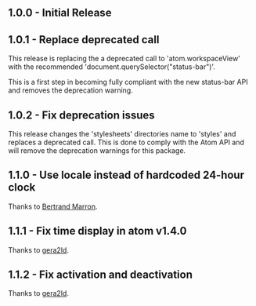 ## 1.0.0 - Initial Release

## 1.0.1 - Replace deprecated call
This release is replacing the a deprecated call to 'atom.workspaceView' with the recommended 'document.querySelector("status-bar")'.

This is a first step in becoming fully compliant with the new status-bar API and removes the deprecation warning.

## 1.0.2 - Fix deprecation issues
This release changes the 'stylesheets' directories name to 'styles' and replaces a deprecated call.
This is done to comply with the Atom API and will remove the deprecation warnings for this package.  

## 1.1.0 - Use locale instead of hardcoded 24-hour clock
Thanks to [Bertrand Marron](https://github.com/JoeFyhrCeesay/time-status/pull/1).

## 1.1.1 - Fix time display in atom v1.4.0
Thanks to [gera2ld](https://github.com/JoeFyhrCeesay/time-status/pull/4).

## 1.1.2 - Fix activation and deactivation
Thanks to [gera2ld](https://github.com/JoeFyhrCeesay/time-status/pull/5).
